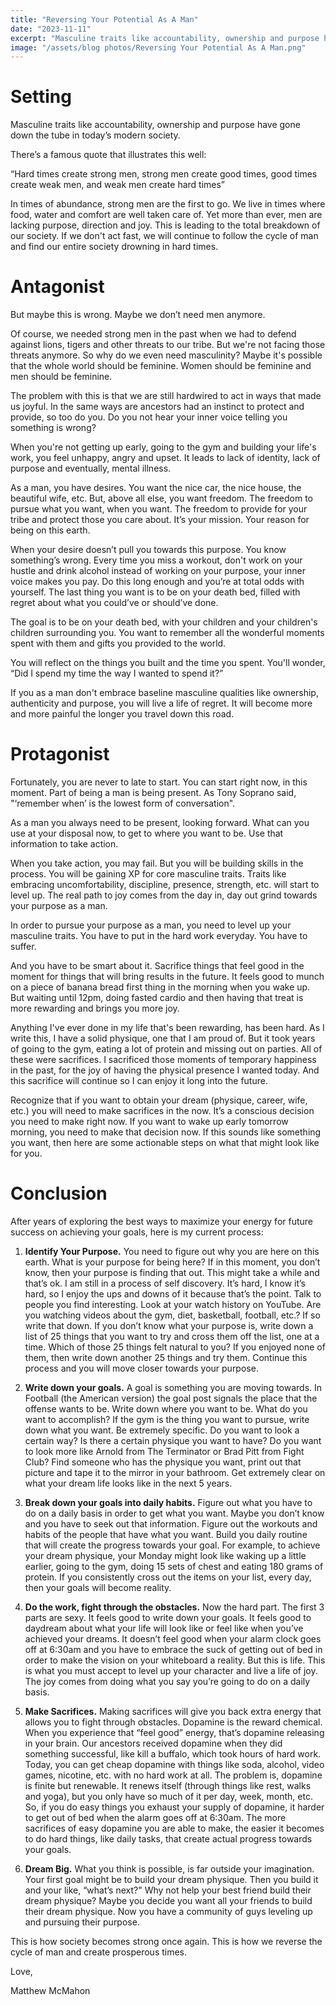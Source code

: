 ```yaml
---
title: "Reversing Your Potential As A Man"
date: "2023-11-11"
excerpt: "Masculine traits like accountability, ownership and purpose have gone down the tube in today’s modern society."
image: "/assets/blog photos/Reversing Your Potential As A Man.png"
---
```


# Setting
Masculine traits like accountability, ownership and purpose have gone down the tube in today’s modern society.

There’s a famous quote that illustrates this well:

“Hard times create strong men, strong men create good times, good times create weak men, and weak men create hard times”

In times of abundance, strong men are the first to go. We live in times where food, water and comfort are well taken care of. Yet more than ever, men are lacking purpose, direction and joy. This is leading to the total breakdown of our society. If we don't act fast, we will continue to follow the cycle of man and find our entire society drowning in hard times.

# Antagonist
But maybe this is wrong. Maybe we don’t need men anymore.

Of course, we needed strong men in the past when we had to defend against lions, tigers and other threats to our tribe. But we're not facing those threats anymore. So why do we even need masculinity? Maybe it's possible that the whole world should be feminine. Women should be feminine and men should be feminine.

The problem with this is that we are still hardwired to act in ways that made us joyful. In the same ways are ancestors had an instinct to protect and provide, so too do you. Do you not hear your inner voice telling you something is wrong?

When you're not getting up early, going to the gym and building your life's work, you feel unhappy, angry and upset. It leads to lack of identity, lack of purpose and eventually, mental illness.

As a man, you have desires. You want the nice car, the nice house, the beautiful wife, etc. But, above all else, you want freedom. The freedom to pursue what you want, when you want. The freedom to provide for your tribe and protect those you care about. It’s your mission. Your reason for being on this earth.

When your desire doesn’t pull you towards this purpose. You know something’s wrong. Every time you miss a workout, don't work on your hustle and drink alcohol instead of working on your purpose, your inner voice makes you pay. Do this long enough and you’re at total odds with yourself. The last thing you want is to be on your death bed, filled with regret about what you could’ve or should’ve done.

The goal is to be on your death bed, with your children and your children's children surrounding you. You want to remember all the wonderful moments spent with them and gifts you provided to the world.

You will reflect on the things you built and the time you spent. You'll wonder, “Did I spend my time the way I wanted to spend it?”

If you as a man don't embrace baseline masculine qualities like ownership, authenticity and purpose, you will live a life of regret. It will become more and more painful the longer you travel down this road.

# Protagonist
Fortunately, you are never to late to start. You can start right now, in this moment. Part of being a man is being present. As Tony Soprano said, "‘remember when’ is the lowest form of conversation".

As a man you always need to be present, looking forward. What can you use at your disposal now, to get to where you want to be. Use that information to take action.

When you take action, you may fail. But you will be building skills in the process. You will be gaining XP for core masculine traits. Traits like embracing uncomfortability, discipline, presence, strength, etc. will start to level up. The real path to joy comes from the day in, day out grind towards your purpose as a man.

In order to pursue your purpose as a man, you need to level up your masculine traits. You have to put in the hard work everyday. You have to suffer.

And you have to be smart about it. Sacrifice things that feel good in the moment for things that will bring results in the future. It feels good to munch on a piece of banana bread first thing in the morning when you wake up. But waiting until 12pm, doing fasted cardio and then having that treat is more rewarding and brings you more joy.

Anything I've ever done in my life that's been rewarding, has been hard. As I write this, I have a solid physique, one that I am proud of. But it took years of going to the gym, eating a lot of protein and missing out on parties. All of these were sacrifices. I sacrificed those moments of temporary happiness in the past, for the joy of having the physical presence I wanted today. And this sacrifice will continue so I can enjoy it long into the future.

Recognize that if you want to obtain your dream (physique, career, wife, etc.) you will need to make sacrifices in the now. It’s a conscious decision you need to make right now. If you want to wake up early tomorrow morning, you need to make that decision now. If this sounds like something you want, then here are some actionable steps on what that might look like for you.

# Conclusion
After years of exploring the best ways to maximize your energy for future success on achieving your goals, here is my current process:

1. **Identify Your Purpose.** You need to figure out why you are here on this earth. What is your purpose for being here? If in this moment, you don’t know, then your purpose is finding that out. This might take a while and that’s ok. I am still in a process of self discovery. It’s hard, I know it’s hard, so I enjoy the ups and downs of it because that’s the point. Talk to people you find interesting. Look at your watch history on YouTube. Are you watching videos about the gym, diet, basketball, football, etc.? If so write that down. If you don’t know what your purpose is, write down a list of 25 things that you want to try and cross them off the list, one at a time. Which of those 25 things felt natural to you? If you enjoyed none of them, then write down another 25 things and try them. Continue this process and you will move closer towards your purpose.

2. **Write down your goals.** A goal is something you are moving towards. In Football (the American version) the goal post signals the place that the offense wants to be. Write down where you want to be. What do you want to accomplish? If the gym is the thing you want to pursue, write down what you want. Be extremely specific. Do you want to look a certain way? Is there a certain physique you want to have? Do you want to look more like Arnold from The Terminator or Brad Pitt from Fight Club? Find someone who has the physique you want, print out that picture and tape it to the mirror in your bathroom. Get extremely clear on what your dream life looks like in the next 5 years.

3. **Break down your goals into daily habits.** Figure out what you have to do on a daily basis in order to get what you want. Maybe you don’t know and you have to seek out that information. Figure out the workouts and habits of the people that have what you want. Build you daily routine that will create the progress towards your goal. For example, to achieve your dream physique, your Monday might look like waking up a little earlier, going to the gym, doing 15 sets of chest and eating 180 grams of protein. If you consistently cross out the items on your list, every day, then your goals will become reality.

4. **Do the work, fight through the obstacles.** Now the hard part. The first 3 parts are sexy. It feels good to write down your goals. It feels good to daydream about what your life will look like or feel like when you’ve achieved your dreams. It doesn’t feel good when your alarm clock goes off at 6:30am and you have to embrace the suck of getting out of bed in order to make the vision on your whiteboard a reality. But this is life. This is what you must accept to level up your character and live a life of joy. The joy comes from doing what you say you’re going to do on a daily basis.

5. **Make Sacrifices.** Making sacrifices will give you back extra energy that allows you to fight through obstacles. Dopamine is the reward chemical. When you experience that “feel good” energy, that’s dopamine releasing in your brain. Our ancestors received dopamine when they did something successful, like kill a buffalo, which took hours of hard work. Today, you can get cheap dopamine with things like soda, alcohol, video games, nicotine, etc. with no hard work at all. The problem is, dopamine is finite but renewable. It renews itself (through things like rest, walks and yoga), but you only have so much of it per day, week, month, etc. So, if you do easy things you exhaust your supply of dopamine, it harder to get out of bed when the alarm goes off at 6:30am. The more sacrifices of easy dopamine you are able to make, the easier it becomes to do hard things, like daily tasks, that create actual progress towards your goals.

6. **Dream Big.** What you think is possible, is far outside your imagination. Your first goal might be to build your dream physique. Then you build it and your like, “what’s next?" Why not help your best friend build their dream physique? Maybe you decide you want all your friends to build their dream physique. Now you have a community of guys leveling up and pursuing their purpose.

This is how society becomes strong once again. This is how we reverse the cycle of man and create prosperous times.

Love,

Matthew McMahon
